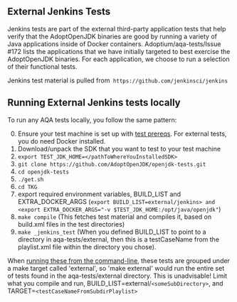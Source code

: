 ## External Jenkins Tests

Jenkins tests are part of the external third-party application tests that help verify that the AdoptOpenJDK binaries are good by running a variety of Java applications inside of Docker containers. Adoptium/aqa-tests/Issue #172 lists the applications that we have initially targeted to best exercise the AdoptOpenJDK binaries. For each application, we choose to run a selection of their functional tests.

Jenkins test material is pulled from` https://github.com/jenkinsci/jenkins`

## Running External Jenkins tests locally

To run any AQA tests locally, you follow the same pattern:

0. Ensure your test machine is set up with [test prereqs](https://github.com/AdoptOpenJDK/oaqa-tests/blob/master/doc/Prerequisites.md). For external tests, you do need Docker installed.
1. Download/unpack the SDK that you want to test to your test machine
1. `export TEST_JDK_HOME=</pathToWhereYouInstalledSDK>`
1. `git clone https://github.com/AdoptOpenJDK/openjdk-tests.git`
1. `cd openjdk-tests`
1. `./get.sh`
1. `cd TKG`
1. export required environment variables, BUILD_LIST and EXTRA_DOCKER_ARGS (`export BUILD_LIST=external/jenkins> and <export EXTRA_DOCKER_ARGS="-v $TEST_JDK_HOME:/opt/java/openjdk"`)
1. `make compile` (This fetches test material and compiles it, based on build.xml files in the test directories)
1. `make _jenkins_test` (When you defined BUILD_LIST to point to a directory in aqa-tests/external, then this is a testCaseName from the playlist.xml file within the directory you chose).

When [running these from the command-line](https://github.com/AdoptOpenJDK/aqa-tests/blob/master/doc/userGuide.md#local-testing-via-make-targets-on-the-commandline), these tests are grouped under a make target called 'external', so 'make external' would run the entire set of tests found in the aqa-tests/external directory. This is unadvisable! Limit what you compile and run, BUILD_LIST=external/`<someSubDirectory>`, and TARGET=`<testCaseNameFromSubdirPlaylist>`
